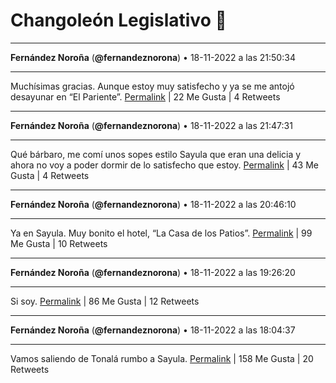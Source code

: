 # Changoleón Legislativo 🙈
*****
**Fernández Noroña** (**@fernandeznorona**) • 18-11-2022 a las 21:50:34
*****
Muchísimas gracias. Aunque estoy muy satisfecho y ya se me antojó desayunar en “El Pariente”.
[Permalink](https://twitter.com/fernandeznorona/status/1593844160204791809) | 22 Me Gusta | 4 Retweets
*****
**Fernández Noroña** (**@fernandeznorona**) • 18-11-2022 a las 21:47:31
*****
Qué bárbaro, me comí unos sopes estilo Sayula que eran una delicia y ahora no voy a poder dormir de lo satisfecho que estoy.
[Permalink](https://twitter.com/fernandeznorona/status/1593843391858868224) | 43 Me Gusta | 4 Retweets
*****
**Fernández Noroña** (**@fernandeznorona**) • 18-11-2022 a las 20:46:10
*****
Ya en Sayula. Muy bonito el hotel, “La Casa de los Patios”.
[Permalink](https://twitter.com/fernandeznorona/status/1593827951476604928) | 99 Me Gusta | 10 Retweets
*****
**Fernández Noroña** (**@fernandeznorona**) • 18-11-2022 a las 19:26:20
*****
Si soy.
[Permalink](https://twitter.com/fernandeznorona/status/1593807860613398533) | 86 Me Gusta | 12 Retweets
*****
**Fernández Noroña** (**@fernandeznorona**) • 18-11-2022 a las 18:04:37
*****
Vamos saliendo de Tonalá rumbo a Sayula.
[Permalink](https://twitter.com/fernandeznorona/status/1593787296414941184) | 158 Me Gusta | 20 Retweets